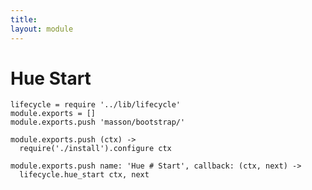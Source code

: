 ```yaml
---
title: 
layout: module
---
```


# Hue Start

    lifecycle = require '../lib/lifecycle'
    module.exports = []
    module.exports.push 'masson/bootstrap/'

    module.exports.push (ctx) ->
      require('./install').configure ctx

    module.exports.push name: 'Hue # Start', callback: (ctx, next) ->
      lifecycle.hue_start ctx, next



